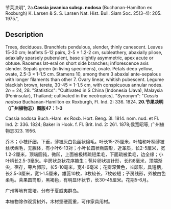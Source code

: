 节荚决明",
2a.**Cassia javanica subsp. nodosa** (Buchanan-Hamilton ex Roxburgh) K. Larsen & S. S. Larsen Nat. Hist. Bull. Siam Soc. 25(3-4): 205. 1975.",

## Description
Trees, deciduous. Branchlets pendulous, slender, thinly canescent. Leaves 15-30 cm; leaflets 5-12 pairs, 2-5 × 1.2-2 cm, subleathery, abaxially pilose, adaxially sparsely puberulent, base slightly asymmetric, apex acute or obtuse. Racemes lat-eral on short side branches; inflorescence axis slender. Sepals green (in living specimens), ovate. Petals deep yellow, ovate, 2.5-3 × 1-1.5 cm. Stamens 10, among them 3 abaxial ante-sepalous with longer filaments than other 7. Ovary linear, whitish pubescent. Legume blackish brown, terete, 30-45 × 1-1.5 cm, with conspicuous annular nodes. 2*n* = 24, 28.
  "Statistics": "Cultivated in S China [Indonesia (Java), Malaysia (Peninsular), Thailand; cultivated in the neotropics].
  "Synonym": "*Cassia nodosa* Buchanan-Hamilton ex Roxburgh, Fl. Ind. 2: 336. 1824.
**20.节果决明（广州植物志）图版47：1-3**

Cassia nodosa Buch.-Ham. ex Roxb. Hort. Beng. 3l. 1814. nom. nud. et Fl. Ind. 2: 336. 1824; Baker in Hook. f. Fl. Brit. Ind. 2: 261. 1878;侯宽昭等, 广州植物志323. 1956.

乔木；小枝纤细，下垂，薄被灰白色丝状绵毛。叶长15-25厘米，叶轴和叶柄薄被丝状绵毛，无腺体，有小叶6-13对；小叶长圆状椭圆形，近革质，长2-5厘米，宽1.2-2厘米，顶端圆钝，微凹，上面被极稀疏短柔毛，下面疏被柔毛，边全缘；小叶柄长2.5-3毫米。伞房状总状花序腋生；苞片卵状披针形，长约8毫米，顶端渐尖，宿存，萼片卵形，长5-10毫米，宽4-6毫米；花瓣深黄色，长卵形，具短柄，长2.5-3厘米，宽1-1.5厘米，雄蕊10枚，3枚较长，7枚较短；子房线形，外被白色柔毛。荚果圆筒形，黑褐色，有明显环状节，长30-45厘米。花期5-6月。

广州等地有栽培。分布于夏威夷群岛。

本植物除作观赏树外，木材坚硬而重，可作家具用材。
